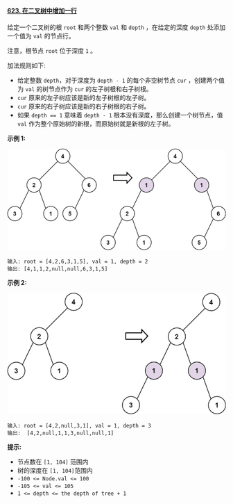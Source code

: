﻿#### [623\. 在二叉树中增加一行](https://leetcode.cn/problems/add-one-row-to-tree/)

给定一个二叉树的根 `root` 和两个整数 `val` 和 `depth` ，在给定的深度 `depth` 处添加一个值为 `val` 的节点行。

注意，根节点 `root` 位于深度 `1` 。

加法规则如下:

-   给定整数 `depth`，对于深度为 `depth - 1` 的每个非空树节点 `cur` ，创建两个值为 `val` 的树节点作为 `cur` 的左子树根和右子树根。
-   `cur` 原来的左子树应该是新的左子树根的左子树。
-   `cur` 原来的右子树应该是新的右子树根的右子树。
-   如果 `depth == 1` 意味着 `depth - 1` 根本没有深度，那么创建一个树节点，值 `val` 作为整个原始树的新根，而原始树就是新根的左子树。

**示例 1:**

![](./Question0623_1.png)

```
输入: root = [4,2,6,3,1,5], val = 1, depth = 2
输出: [4,1,1,2,null,null,6,3,1,5]
```

**示例 2:**

![](./Question0623_2.png)

```
输入: root = [4,2,null,3,1], val = 1, depth = 3
输出:  [4,2,null,1,1,3,null,null,1]

```

**提示:**

-   节点数在 `[1, 104]` 范围内
-   树的深度在 `[1, 104]`范围内
-   `-100 <= Node.val <= 100`
-   `-105 <= val <= 105`
-   `1 <= depth <= the depth of tree + 1`
